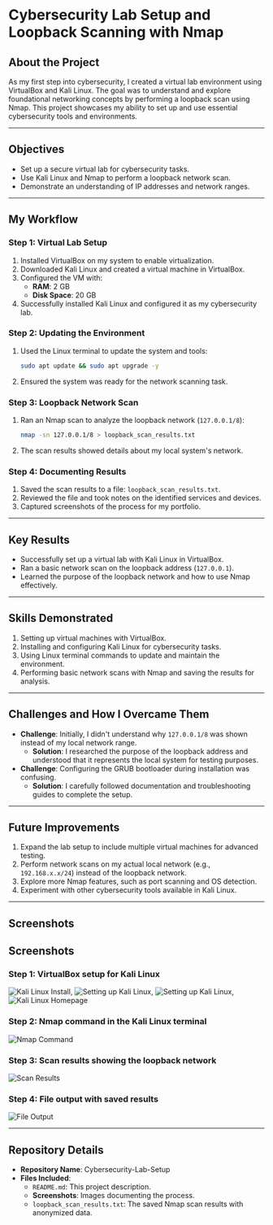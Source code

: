 

# Cybersecurity Lab Setup and Loopback Scanning with Nmap

## About the Project
As my first step into cybersecurity, I created a virtual lab environment using VirtualBox and Kali Linux. The goal was to understand and explore foundational networking concepts by performing a loopback scan using Nmap. This project showcases my ability to set up and use essential cybersecurity tools and environments.

---

## Objectives
- Set up a secure virtual lab for cybersecurity tasks.
- Use Kali Linux and Nmap to perform a loopback network scan.
- Demonstrate an understanding of IP addresses and network ranges.

---

## My Workflow

### Step 1: Virtual Lab Setup
1. Installed VirtualBox on my system to enable virtualization.
2. Downloaded Kali Linux and created a virtual machine in VirtualBox.
3. Configured the VM with:
   - **RAM**: 2 GB
   - **Disk Space**: 20 GB
4. Successfully installed Kali Linux and configured it as my cybersecurity lab.

### Step 2: Updating the Environment
1. Used the Linux terminal to update the system and tools:
   ```bash
   sudo apt update && sudo apt upgrade -y
   ```
2. Ensured the system was ready for the network scanning task.

### Step 3: Loopback Network Scan
1. Ran an Nmap scan to analyze the loopback network (`127.0.0.1/8`):
   ```bash
   nmap -sn 127.0.0.1/8 > loopback_scan_results.txt
   ```
2. The scan results showed details about my local system's network.

### Step 4: Documenting Results
1. Saved the scan results to a file: `loopback_scan_results.txt`.
2. Reviewed the file and took notes on the identified services and devices.
3. Captured screenshots of the process for my portfolio.

---

## Key Results
- Successfully set up a virtual lab with Kali Linux in VirtualBox.
- Ran a basic network scan on the loopback address (`127.0.0.1`).
- Learned the purpose of the loopback network and how to use Nmap effectively.

---

## Skills Demonstrated
1. Setting up virtual machines with VirtualBox.
2. Installing and configuring Kali Linux for cybersecurity tasks.
3. Using Linux terminal commands to update and maintain the environment.
4. Performing basic network scans with Nmap and saving the results for analysis.

---

## Challenges and How I Overcame Them
- **Challenge**: Initially, I didn't understand why `127.0.0.1/8` was shown instead of my local network range.
  - **Solution**: I researched the purpose of the loopback address and understood that it represents the local system for testing purposes.
- **Challenge**: Configuring the GRUB bootloader during installation was confusing.
  - **Solution**: I carefully followed documentation and troubleshooting guides to complete the setup.

---

## Future Improvements
1. Expand the lab setup to include multiple virtual machines for advanced testing.
2. Perform network scans on my actual local network (e.g., `192.168.x.x/24`) instead of the loopback network.
3. Explore more Nmap features, such as port scanning and OS detection.
4. Experiment with other cybersecurity tools available in Kali Linux.

---

## Screenshots
## Screenshots

### Step 1: VirtualBox setup for Kali Linux
![Kali Linux Install](Kali_Linux.png),
![Setting up Kali Linux](Set_up_kali_Linux.png),
![Setting up Kali Linux](Set_up_kali_Linux_part_2.png),
![Kali Linux Homepage](Kali_Linux_Homepage.png)

### Step 2: Nmap command in the Kali Linux terminal
![Nmap Command](nmap_command.png)

### Step 3: Scan results showing the loopback network
![Scan Results](loopback_results.png)

### Step 4: File output with saved results
![File Output](file_output.png)


---

## Repository Details
- **Repository Name**: Cybersecurity-Lab-Setup
- **Files Included**:
  - `README.md`: This project description.
  - **Screenshots**: Images documenting the process.
  - `loopback_scan_results.txt`: The saved Nmap scan results with anonymized data.

